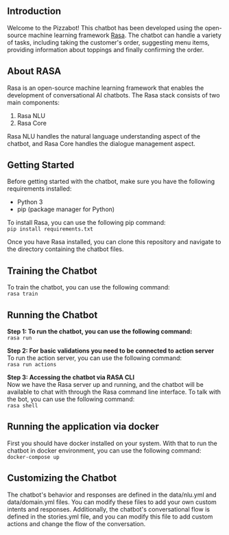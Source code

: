 ## Introduction
Welcome to the Pizzabot! This chatbot has been developed using the open-source machine learning framework [Rasa](https://rasa.com/). The chatbot can handle a variety of tasks, including taking the customer's order, suggesting menu items, providing information about toppings and finally confirming the order.

## About RASA
Rasa is an open-source machine learning framework that enables the development of conversational AI chatbots. The Rasa stack consists of two main components:
 
1. Rasa NLU 
2.  Rasa Core
 
 Rasa NLU handles the natural language understanding aspect of the chatbot, and Rasa Core handles the dialogue management aspect.



## Getting Started

Before getting started with the chatbot, make sure you have the following requirements installed:

- Python 3 
- pip (package manager for Python)

To install Rasa, you can use the following pip command:<br />
```pip install requirements.txt```

Once you have Rasa installed, you can clone this repository and navigate to the directory containing the chatbot files.

## Training the Chatbot
To train the chatbot, you can use the following command:<br />
```rasa train```

## Running the Chatbot
**Step 1: To run the chatbot, you can use the following command:**<br />
```rasa run```


**Step 2: For basic validations you need to be connected to action server**<br />
To run the action server, you can use the following command:<br />
```rasa run actions```

**Step 3: Accessing the chatbot via RASA CLI**<br />
Now we have the Rasa server up and running, and the chatbot will be available to chat with through the Rasa command line interface.
To talk with the bot, you can use the following command:<br />
```rasa shell```


## Running the application via docker
First you should have docker installed on your system. With that to run the chatbot in docker environment, you can use the following command:<br />
```docker-compose up```

## Customizing the Chatbot<br />
The chatbot's behavior and responses are defined in the data/nlu.yml and data/domain.yml files. You can modify these files to add your own custom intents and responses. Additionally, the chatbot's conversational flow is defined in the stories.yml file, and you can modify this file to add custom actions and change the flow of the conversation.






